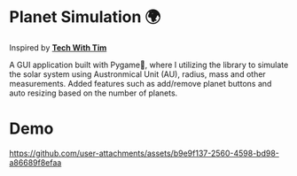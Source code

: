 # Planet Simulation 🌍
Inspired by **[Tech With Tim](https://www.youtube.com/watch?v=WTLPmUHTPqo)**

A GUI application built with Pygame🐍, where I utilizing the library to simulate the solar system using Austronmical Unit (AU), radius, mass and other measurements. Added features such as add/remove planet buttons and auto resizing based on the number of planets. 

# Demo
https://github.com/user-attachments/assets/b9e9f137-2560-4598-bd98-a86689f8efaa


